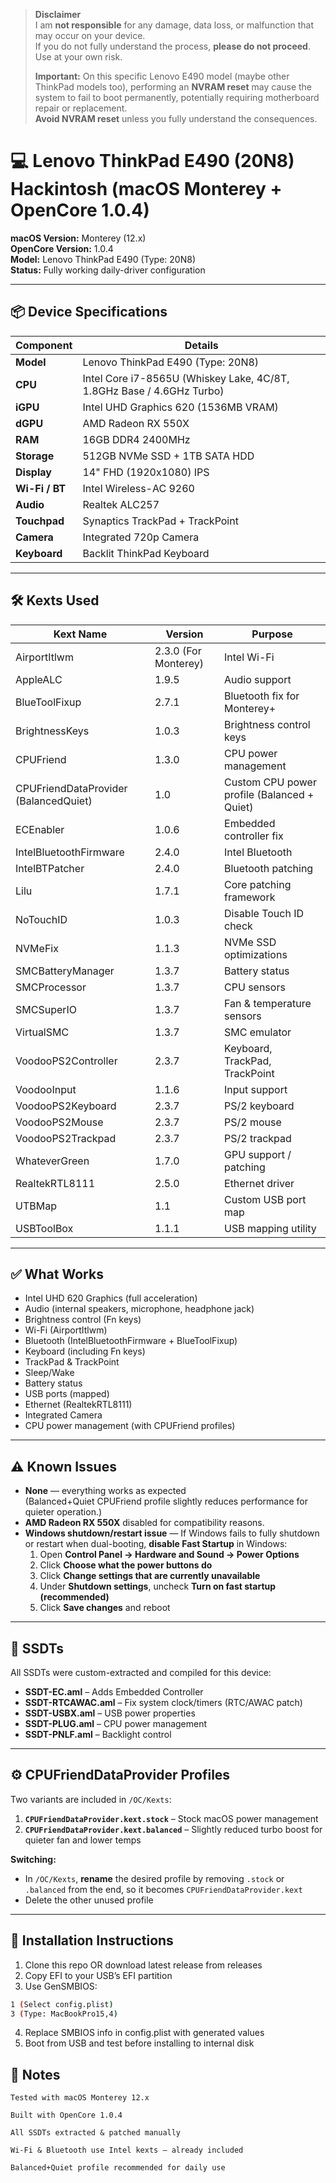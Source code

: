 > **Disclaimer**  
> I am **not responsible** for any damage, data loss, or malfunction that may occur on your device.  
> If you do not fully understand the process, **please do not proceed**.  
> Use at your own risk.  
>
> **Important:** On this specific Lenovo E490 model (maybe other ThinkPad models too), performing an **NVRAM reset** may cause the system to fail to boot permanently, potentially requiring motherboard repair or replacement.  
> **Avoid NVRAM reset** unless you fully understand the consequences.

# 💻 Lenovo ThinkPad E490 (20N8) Hackintosh (macOS Monterey + OpenCore 1.0.4)

**macOS Version:** Monterey (12.x)  
**OpenCore Version:** 1.0.4  
**Model:** Lenovo ThinkPad E490 (Type: 20N8)  
**Status:** Fully working daily-driver configuration

---

## 📦 Device Specifications

| Component      | Details |
|----------------|---------|
| **Model**      | Lenovo ThinkPad E490 (Type: 20N8) |
| **CPU**        | Intel Core i7-8565U (Whiskey Lake, 4C/8T, 1.8GHz Base / 4.6GHz Turbo) |
| **iGPU**       | Intel UHD Graphics 620 (1536MB VRAM) |
| **dGPU**       | AMD Radeon RX 550X |
| **RAM**        | 16GB DDR4 2400MHz |
| **Storage**    | 512GB NVMe SSD + 1TB SATA HDD |
| **Display**    | 14" FHD (1920x1080) IPS |
| **Wi-Fi / BT** | Intel Wireless-AC 9260 |
| **Audio**      | Realtek ALC257 |
| **Touchpad**   | Synaptics TrackPad + TrackPoint |
| **Camera**     | Integrated 720p Camera |
| **Keyboard**   | Backlit ThinkPad Keyboard |

---

## 🛠️ Kexts Used

| Kext Name                              | Version                  | Purpose |
|----------------------------------------|--------------------------|---------|
| AirportItlwm                           | 2.3.0 (For Monterey)     | Intel Wi-Fi |
| AppleALC                               | 1.9.5                    | Audio support |
| BlueToolFixup                          | 2.7.1                    | Bluetooth fix for Monterey+ |
| BrightnessKeys                         | 1.0.3                    | Brightness control keys |
| CPUFriend                              | 1.3.0                    | CPU power management |
| CPUFriendDataProvider (BalancedQuiet)  | 1.0                      | Custom CPU power profile (Balanced + Quiet) |
| ECEnabler                              | 1.0.6                    | Embedded controller fix |
| IntelBluetoothFirmware                 | 2.4.0                    | Intel Bluetooth |
| IntelBTPatcher                         | 2.4.0                    | Bluetooth patching |
| Lilu                                   | 1.7.1                    | Core patching framework |
| NoTouchID                              | 1.0.3                    | Disable Touch ID check |
| NVMeFix                                | 1.1.3                    | NVMe SSD optimizations |
| SMCBatteryManager                      | 1.3.7                    | Battery status |
| SMCProcessor                           | 1.3.7                    | CPU sensors |
| SMCSuperIO                             | 1.3.7                    | Fan & temperature sensors |
| VirtualSMC                             | 1.3.7                    | SMC emulator |
| VoodooPS2Controller                    | 2.3.7                    | Keyboard, TrackPad, TrackPoint |
| VoodooInput                            | 1.1.6                    | Input support |
| VoodooPS2Keyboard                      | 2.3.7                    | PS/2 keyboard |
| VoodooPS2Mouse                         | 2.3.7                    | PS/2 mouse |
| VoodooPS2Trackpad                      | 2.3.7                    | PS/2 trackpad |
| WhateverGreen                          | 1.7.0                    | GPU support / patching |
| RealtekRTL8111                         | 2.5.0                    | Ethernet driver |
| UTBMap                                 | 1.1                      | Custom USB port map |
| USBToolBox                             | 1.1.1                    | USB mapping utility |

---

## ✅ What Works

- Intel UHD 620 Graphics (full acceleration)
- Audio (internal speakers, microphone, headphone jack)
- Brightness control (Fn keys)
- Wi-Fi (AirportItlwm)
- Bluetooth (IntelBluetoothFirmware + BlueToolFixup)
- Keyboard (including Fn keys)
- TrackPad & TrackPoint
- Sleep/Wake
- Battery status
- USB ports (mapped)
- Ethernet (RealtekRTL8111)
- Integrated Camera
- CPU power management (with CPUFriend profiles)

---

## ⚠️ Known Issues

- **None** — everything works as expected  
  (Balanced+Quiet CPUFriend profile slightly reduces performance for quieter operation.)  
- **AMD Radeon RX 550X** disabled for compatibility reasons.  
- **Windows shutdown/restart issue** — If Windows fails to fully shutdown or restart when dual-booting, **disable Fast Startup** in Windows:  
  1. Open **Control Panel → Hardware and Sound → Power Options**  
  2. Click **Choose what the power buttons do**  
  3. Click **Change settings that are currently unavailable**  
  4. Under **Shutdown settings**, uncheck **Turn on fast startup (recommended)**  
  5. Click **Save changes** and reboot

---

## 📄 SSDTs

All SSDTs were custom-extracted and compiled for this device:

- **SSDT-EC.aml** – Adds Embedded Controller  
- **SSDT-RTCAWAC.aml** – Fix system clock/timers (RTC/AWAC patch)  
- **SSDT-USBX.aml** – USB power properties  
- **SSDT-PLUG.aml** – CPU power management  
- **SSDT-PNLF.aml** – Backlight control  

---

## ⚙️ CPUFriendDataProvider Profiles

Two variants are included in `/OC/Kexts`:

1. **`CPUFriendDataProvider.kext.stock`** – Stock macOS power management  
2. **`CPUFriendDataProvider.kext.balanced`** – Slightly reduced turbo boost for quieter fan and lower temps  

**Switching:**
- In `/OC/Kexts`, **rename** the desired profile by removing `.stock` or `.balanced` from the end, so it becomes `CPUFriendDataProvider.kext`
- Delete the other unused profile  

---

## 🚀 Installation Instructions

1. Clone this repo OR download latest release from releases
2. Copy EFI to your USB’s EFI partition
3. Use GenSMBIOS:
```bash
1 (Select config.plist)
3 (Type: MacBookPro15,4)
```
4. Replace SMBIOS info in config.plist with generated values
5. Boot from USB and test before installing to internal disk

## 📝 Notes

    Tested with macOS Monterey 12.x

    Built with OpenCore 1.0.4

    All SSDTs extracted & patched manually

    Wi-Fi & Bluetooth use Intel kexts — already included

    Balanced+Quiet profile recommended for daily use

